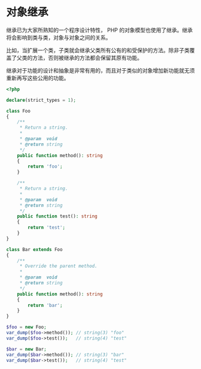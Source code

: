 # 对象继承

继承已为大家所熟知的一个程序设计特性， PHP 的对象模型也使用了继承。继承将会影响到类与类，对象与对象之间的关系。

比如，当扩展一个类，子类就会继承父类所有公有的和受保护的方法。除非子类覆盖了父类的方法，否则被继承的方法都会保留其原有功能。

继承对于功能的设计和抽象是非常有用的，而且对于类似的对象增加新功能就无须重新再写这些公用的功能。

```php
<?php

declare(strict_types = 1);

class Foo
{
    /**
     * Return a string.
     *
     * @param  void
     * @return string
     */
    public function method(): string
    {
        return 'foo';
    }

    /**
     * Return a string.
     *
     * @param  void
     * @return string
     */
    public function test(): string
    {
        return 'test';
    }
}

class Bar extends Foo
{
    /**
     * Override the parent method.
     *
     * @param  void
     * @return string
     */
    public function method(): string
    {
        return 'bar';
    }
}

$foo = new Foo;
var_dump($foo->method()); // string(3) "foo"
var_dump($foo->test());   // string(4) "test"

$bar = new Bar;
var_dump($bar->method()); // string(3) "bar"
var_dump($bar->test());   // string(4) "test"

```

